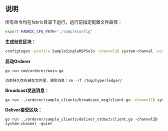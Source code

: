 ## 说明
所有命令均在fabric目录下运行，运行前指定配置文件路径：
```bash
export FABRIC_CFG_PATH="./sampleconfig"
```

**生成创世区块：**

```bash
configtxgen -profile SampleSingleMSPSolo -channelID system-channel -outputBlock ./sampleconfig/genesisblock
```

**启动Orderer**

```
go run cmd/orderer/main.go

消息持久性存储在文件里，清除消息：rm -rf /tmp/hyperledger/
```

**Broadcast发送消息：**

```bash
go run ../orderer/sample_clients/broadcast_msg/client.go -channelID system-channel
```

**Deliver接受区块：**

```
go run ../orderer/sample_clients/deliver_stdout/client.go -channelID system-channel -quiet
```

